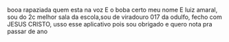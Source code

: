 booa rapaziada quem esta na voz E o boba certo meu nome E luiz amaral, sou do 2c melhor sala da escola,sou de viradouro 017 da odulfo, fecho com JESUS CRISTO, usso esse aplicativo pois sou obrigado e quero nota pra passar de ano 
